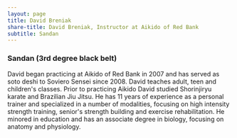 ```yaml
---
layout: page
title: David Breniak
share-title: David Breniak, Instructor at Aikido of Red Bank
subtitle: Sandan 
---
```


### Sandan (3rd degree black belt)

David began practicing at Aikido of Red Bank in 2007 and has served as soto deshi to Soviero Sensei since 2008. David teaches adult, teen and children's classes. Prior to practicing Aikido David studied Shorinjiryu karate and Brazilian Jiu Jitsu. He has 11 years of experience as a personal trainer and specialized in a number of modalities, focusing on high intensity strength training, senior's strength building and exercise rehabilitation. He minored in education and has an associate degree in biology, focusing on anatomy and physiology. 
